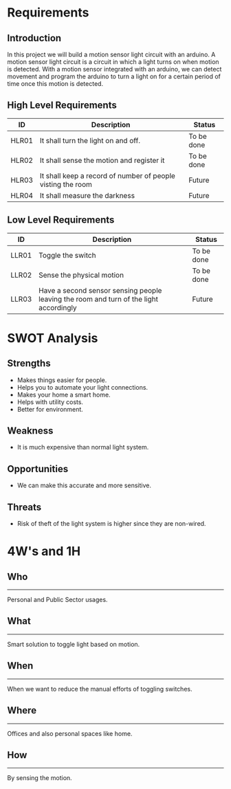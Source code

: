 # Requirements <a name="requirements"></a>

## Introduction
In this project we will build a motion sensor light circuit with an arduino. A motion sensor light circuit is a circuit in which a light turns on when motion is detected. With a motion sensor integrated with an arduino, we can detect movement and program the arduino to turn a light on for a certain period of time once this motion is detected.

  ## High Level Requirements
  |  ID|Description|Status|
  |---|---|---|
  | HLR01 | It shall turn the light on and off. | To be done |
  | HLR02 | It shall sense the motion and register it | To be done |
  | HLR03 | It shall keep a record of number of people visting the room  | Future | 
  | HLR04 |  It shall measure the darkness| Future |
  

  ## Low Level Requirements
  |  ID|Description|Status|
  |---|---|---|
  | LLR01 | Toggle the switch | To be done |
  | LLR02 | Sense the physical motion | To be done |
  | LLR03 | Have a second sensor sensing people leaving the room and turn of the light accordingly | Future|

   # SWOT Analysis <a name="swot"></a>
  
  ## Strengths
  
  * Makes things easier for people.
  * Helps you to automate your light connections.
  * Makes your home a smart home.
  * Helps with utility costs.
  * Better for environment.
  
  ## Weakness
  * It is much expensive than normal light system.
 
 ## Opportunities
 
* We can make this accurate and more sensitive.
 
 ## Threats 
 
* Risk of theft of the light system is higher since they are non-wired.
 
 # 4W's and 1H <a name="4w1h"></a>
  ## Who
  ---
  Personal and Public Sector usages.
  ## What
  ---
  Smart solution to toggle light based on motion.
  ## When
  ---
  When we want to reduce the manual efforts of toggling switches.
  ## Where
  ---
  Offices and also personal spaces like home.
  ## How
  ---
  By sensing the motion.
